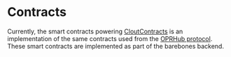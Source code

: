 # Contracts

Currently, the smart contracts powering [CloutContracts](https://www.cloutcontracts.net) is an implementation of the same contracts used from the [OPRHub protocol](https://thehubbleproject.github.io/docs/). These smart contracts are implemented as part of the barebones backend.
